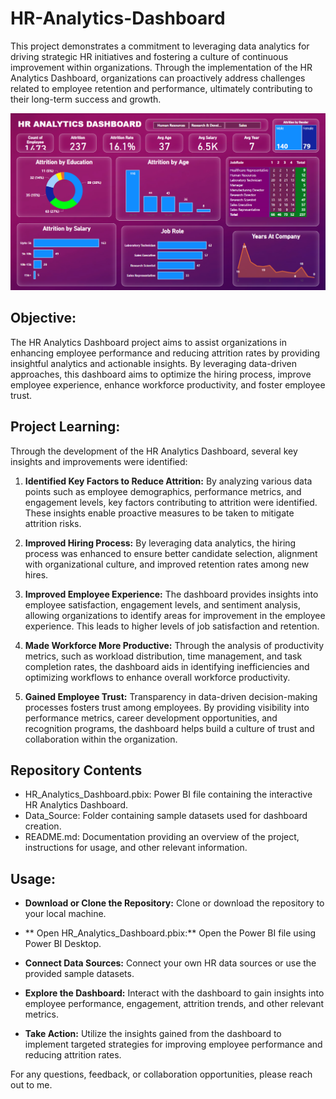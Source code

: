 # HR-Analytics-Dashboard
This project demonstrates a commitment to leveraging data analytics for driving strategic HR initiatives and fostering a culture of continuous improvement within organizations. Through the implementation of the HR Analytics Dashboard, organizations can proactively address challenges related to employee retention and performance, ultimately contributing to their long-term success and growth.

![HR Analytics Dashboard](https://github.com/nibeditans/HR-Analytics-Dashboard/blob/main/HR%20Analytics%20Dashboard.png)

## Objective:
The HR Analytics Dashboard project aims to assist organizations in enhancing employee performance and reducing attrition rates by providing insightful analytics and actionable insights. By leveraging data-driven approaches, this dashboard aims to optimize the hiring process, improve employee experience, enhance workforce productivity, and foster employee trust.

## Project Learning:
Through the development of the HR Analytics Dashboard, several key insights and improvements were identified:

1. **Identified Key Factors to Reduce Attrition:** By analyzing various data points such as employee demographics, performance metrics, and engagement levels, key factors contributing to attrition were identified. These insights enable proactive measures to be taken to mitigate attrition risks.

2. **Improved Hiring Process:** By leveraging data analytics, the hiring process was enhanced to ensure better candidate selection, alignment with organizational culture, and improved retention rates among new hires.
3. **Improved Employee Experience:** The dashboard provides insights into employee satisfaction, engagement levels, and sentiment analysis, allowing organizations to identify areas for improvement in the employee experience. This leads to higher levels of job satisfaction and retention.

4. **Made Workforce More Productive:** Through the analysis of productivity metrics, such as workload distribution, time management, and task completion rates, the dashboard aids in identifying inefficiencies and optimizing workflows to enhance overall workforce productivity.

5. **Gained Employee Trust:** Transparency in data-driven decision-making processes fosters trust among employees. By providing visibility into performance metrics, career development opportunities, and recognition programs, the dashboard helps build a culture of trust and collaboration within the organization.

## Repository Contents
- HR_Analytics_Dashboard.pbix: Power BI file containing the interactive HR Analytics Dashboard.
- Data_Source: Folder containing sample datasets used for dashboard creation.
- README.md: Documentation providing an overview of the project, instructions for usage, and other relevant information.

## Usage:
- **Download or Clone the Repository:**
Clone or download the repository to your local machine.

- ** Open HR_Analytics_Dashboard.pbix:**
Open the Power BI file using Power BI Desktop.

- **Connect Data Sources:**
Connect your own HR data sources or use the provided sample datasets.

- **Explore the Dashboard:**
Interact with the dashboard to gain insights into employee performance, engagement, attrition trends, and other relevant metrics.

- **Take Action:**
Utilize the insights gained from the dashboard to implement targeted strategies for improving employee performance and reducing attrition rates.


For any questions, feedback, or collaboration opportunities, please reach out to me.
